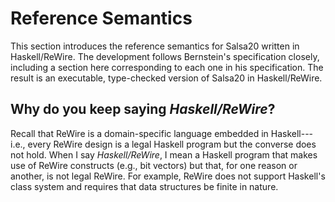 # Reference Semantics

This section introduces the reference semantics for Salsa20 written in Haskell/ReWire. The development follows Bernstein's specification closely, including a section here corresponding to each one in his specification. The result is an executable, type-checked version of Salsa20 in Haskell/ReWire.

## Why do you keep saying *Haskell/ReWire*?

Recall that ReWire is a domain-specific language embedded in Haskell---i.e., every ReWire design is a legal Haskell program but the converse does not hold. When I say *Haskell/ReWire*, I mean a Haskell program that makes use of ReWire constructs (e.g., bit vectors) but that, for one reason or another, is not legal ReWire. For example, ReWire does not support Haskell's class system and requires that data structures be finite in nature. 




